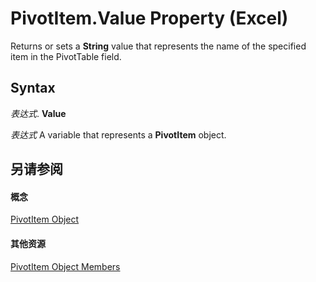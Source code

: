 
# PivotItem.Value Property (Excel)

Returns or sets a  **String** value that represents the name of the specified item in the PivotTable field.


## Syntax

 _表达式_. **Value**

 _表达式_ A variable that represents a **PivotItem** object.


## 另请参阅


#### 概念


[PivotItem Object](5829a1d9-0924-9ce8-1120-229e4595285a.md)
#### 其他资源


[PivotItem Object Members](http://msdn.microsoft.com/library/dde86683-8c89-2484-cdd0-8c3db0c06f45%28Office.15%29.aspx)